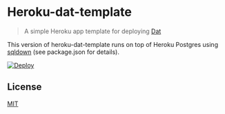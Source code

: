 Heroku-dat-template
===================
> A simple Heroku app template for deploying [Dat](http://github.com/maxogden/dat)

This version of heroku-dat-template runs on top of Heroku Postgres using [sqldown](https://github.com/calvinmetcalf/SQLdown) (see package.json for details).

[![Deploy](https://www.herokucdn.com/deploy/button.png)](https://heroku.com/deploy?template=https://github.com/bmpvieira/heroku-dat-template/tree/postgres)

<!-- https://devcenter.heroku.com/articles/heroku-button -->
<!-- http://expeditedssl.com/heroku-button-maker -->

License
-------
[MIT](https://raw.github.com/bmpvieira/heroku-dat/master/LICENSE)
